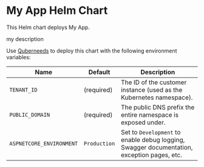 # My App Helm Chart

This Helm chart deploys My App.

my description

Use [Quberneeds](https://github.com/AXOOM/Quberneeds) to deploy this chart with the following environment variables:

| Name                     | Default       | Description                                                                                |
|--------------------------|---------------|--------------------------------------------------------------------------------------------|
| `TENANT_ID`              | (required)    | The ID of the customer instance (used as the Kubernetes namespace).                        |
| `PUBLIC_DOMAIN`          | (required)    | The public DNS prefix the entire namespace is exposed under.                               |
| `ASPNETCORE_ENVIRONMENT` | `Production`  | Set to `Development` to enable debug logging, Swagger documentation, exception pages, etc. |

